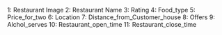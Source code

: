 <!---Zomato Clone ---->

<!-- Required Data -->
1: Restaurant Image
2: Restaurant Name
3: Rating
4: Food_type
5: Price_for_two
6: Location
7: Distance_from_Customer_house
8: Offers
9: Alchol_serves
10: Restaurant_open_time
11: Restaurant_close_time

